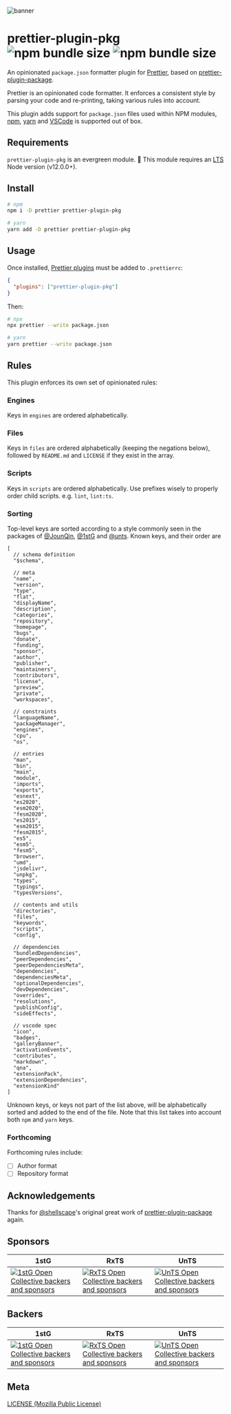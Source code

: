 ![banner](https://raw.githubusercontent.com/un-ts/prettier/master/assets/pkg.svg?sanitize=true)

# prettier-plugin-pkg ![npm bundle size](https://img.shields.io/bundlephobia/min/prettier-plugin-pkg) ![npm bundle size](https://img.shields.io/bundlephobia/minzip/prettier-plugin-pkg)

An opinionated `package.json` formatter plugin for [Prettier](https://prettier.io), based on [prettier-plugin-package][].

Prettier is an opinionated code formatter. It enforces a consistent style by parsing your code and re-printing, taking various rules into account.

This plugin adds support for `package.json` files used within NPM modules, [npm][], [yarn][] and [VSCode][] is supported out of box.

## Requirements

`prettier-plugin-pkg` is an evergreen module. 🌲 This module requires an [LTS](https://github.com/nodejs/Release) Node version (v12.0.0+).

## Install

```sh
# npm
npm i -D prettier prettier-plugin-pkg

# yarn
yarn add -D prettier prettier-plugin-pkg
```

## Usage

Once installed, [Prettier plugins](https://prettier.io/docs/en/plugins.html) must be added to `.prettierrc`:

```json
{
  "plugins": ["prettier-plugin-pkg"]
}
```

Then:

```sh
# npx
npx prettier --write package.json

# yarn
yarn prettier --write package.json
```

## Rules

This plugin enforces its own set of opinionated rules:

### Engines

Keys in `engines` are ordered alphabetically.

### Files

Keys in `files` are ordered alphabetically (keeping the negations below), followed by `README.md` and `LICENSE` if they exist in the array.

### Scripts

Keys in `scripts` are ordered alphabetically. Use prefixes wisely to properly order child scripts. e.g. `lint`, `lint:ts`.

### Sorting

Top-level keys are sorted according to a style commonly seen in the packages of [@JounQin](https://github.com/JounQin), [@1stG](https://github.com/1stG) and [@unts](https://github.com/un-ts). Known keys, and their order are

```jsonc
[
  // schema definition
  "$schema",

  // meta
  "name",
  "version",
  "type",
  "flat",
  "displayName",
  "description",
  "categories",
  "repository",
  "homepage",
  "bugs",
  "donate",
  "funding",
  "sponsor",
  "author",
  "publisher",
  "maintainers",
  "contributors",
  "license",
  "preview",
  "private",
  "workspaces",

  // constraints
  "languageName",
  "packageManager",
  "engines",
  "cpu",
  "os",

  // entries
  "man",
  "bin",
  "main",
  "module",
  "imports",
  "exports",
  "esnext",
  "es2020",
  "esm2020",
  "fesm2020",
  "es2015",
  "esm2015",
  "fesm2015",
  "es5",
  "esm5",
  "fesm5",
  "browser",
  "umd",
  "jsdelivr",
  "unpkg",
  "types",
  "typings",
  "typesVersions",

  // contents and utils
  "directories",
  "files",
  "keywords",
  "scripts",
  "config",

  // dependencies
  "bundledDependencies",
  "peerDependencies",
  "peerDependenciesMeta",
  "dependencies",
  "dependenciesMeta",
  "optionalDependencies",
  "devDependencies",
  "overrides",
  "resolutions",
  "publishConfig",
  "sideEffects",

  // vscode spec
  "icon",
  "badges",
  "galleryBanner",
  "activationEvents",
  "contributes",
  "markdown",
  "qna",
  "extensionPack",
  "extensionDependencies",
  "extensionKind"
]
```

Unknown keys, or keys not part of the list above, will be alphabetically sorted and added to the end of the file. Note that this list takes into account both `npm` and `yarn` keys.

### Forthcoming

Forthcoming rules include:

- [ ] Author format
- [ ] Repository format

## Acknowledgements

Thanks for [@shellscape](https://github.com/shellscape)'s original great work of [prettier-plugin-package][] again.

## Sponsors

| 1stG                                                                                                                               | RxTS                                                                                                                               | UnTS                                                                                                                               |
| ---------------------------------------------------------------------------------------------------------------------------------- | ---------------------------------------------------------------------------------------------------------------------------------- | ---------------------------------------------------------------------------------------------------------------------------------- |
| [![1stG Open Collective backers and sponsors](https://opencollective.com/1stG/organizations.svg)](https://opencollective.com/1stG) | [![RxTS Open Collective backers and sponsors](https://opencollective.com/rxts/organizations.svg)](https://opencollective.com/rxts) | [![UnTS Open Collective backers and sponsors](https://opencollective.com/unts/organizations.svg)](https://opencollective.com/unts) |

## Backers

| 1stG                                                                                                                             | RxTS                                                                                                                             | UnTS                                                                                                                             |
| -------------------------------------------------------------------------------------------------------------------------------- | -------------------------------------------------------------------------------------------------------------------------------- | -------------------------------------------------------------------------------------------------------------------------------- |
| [![1stG Open Collective backers and sponsors](https://opencollective.com/1stG/individuals.svg)](https://opencollective.com/1stG) | [![RxTS Open Collective backers and sponsors](https://opencollective.com/rxts/individuals.svg)](https://opencollective.com/rxts) | [![UnTS Open Collective backers and sponsors](https://opencollective.com/unts/individuals.svg)](https://opencollective.com/unts) |

## Meta

[LICENSE (Mozilla Public License)](./LICENSE)

[npm]: https://docs.npmjs.com/files/package.json
[prettier-plugin-package]: https://github.com/shellscape/prettier-plugin-package
[yarn]: https://yarnpkg.com/docs/package-j
[vscode]: https://code.visualstudio.com/api/references/extension-manifest
